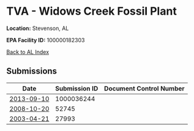 # TVA - Widows Creek Fossil Plant

**Location:** Stevenson, AL

**EPA Facility ID:** 100000182303

[Back to AL Index](../../index.md)

## Submissions

| Date | Submission ID | Document Control Number |
|------|--------------|-------------------------|
| [2013-09-10](submissions/1000036244.md) | 1000036244 |  |
| [2008-10-20](submissions/52745.md) | 52745 |  |
| [2003-04-21](submissions/27993.md) | 27993 |  |
